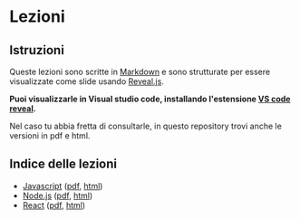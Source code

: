 # Lezioni

## Istruzioni

Queste lezioni sono scritte in [Markdown](https://www.markdownguide.org/) e sono strutturate per essere visualizzate come slide usando [Reveal.js](https://revealjs.com/).

**Puoi visualizzarle in Visual studio code, installando l'estensione [VS code reveal](https://marketplace.visualstudio.com/items?itemName=evilz.vscode-reveal).**

Nel caso tu abbia fretta di consultarle, in questo repository trovi anche le versioni in pdf e html.

## Indice delle lezioni

- [Javascript](./javascript.md) ([pdf](./javascript.pdf), [html](./docs/javascript/index.html))
- [Node.js](./nodejs.md) ([pdf](./nodejs.pdf), [html](./docs/nodejs/index.html))
- [React](./react.md) ([pdf](./react.pdf), [html](./docs/react/index.html))
